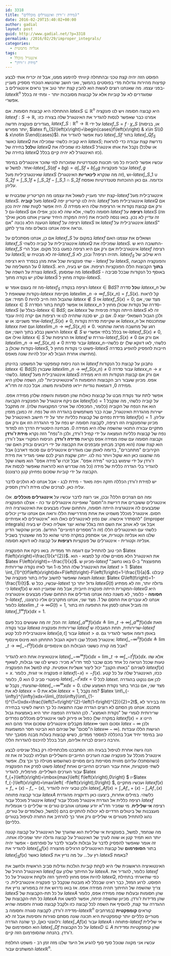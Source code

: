 ```yaml
---
id: 3318
title: "מידת ז'ורדן ואינטגרלים מוכללים)"
date: 2016-02-29T15:40:02+00:00
author: gadial
layout: post
guid: http://www.gadial.net/?p=3318
permalink: /2016/02/29/improper_integrals/
categories:
  - אנליזה מתמטית
tags:
  - אינטגרל מוכלל
  - "מידת ז'ורדן"
---
```

הפוסט הזה יהיה קצת טכני ובהתחלה קיוויתי להימנע ממנו, אבל זה יכריח אותי לבצע קפיצות מהירות וגדולות מדי בפוסטים בהמשך, ואני חושב שהנושא הנוכחי מספיק מעניין בפני עצמו. מה שאנחנו רוצים לעשות הוא להבין קצת יותר טוב איך נראים אינטגרלים ב-$latex \mathbb{R}^{n}$ שמוגדרים לא על קוביות אלא על קבוצות מסובכות יותר - ומתי זה בכלל אפשרי.

ההתחלה היא קבוצות חסומות. אם $latex S\subseteq\mathbb{R}^{n}$ היא קבוצה חסומה ויש לנו פונקציה $latex f:S\to\mathbb{R}$, אמרנו כבר שאפשר לנסות להגדיר את האינטגרל שלה בצורה כזו: מגדירים פונקציה חדשה, $latex f\_{S}:\mathbb{R}^{n}\to\mathbb{R}$ על ידי $latex f\_{S}=f\cdot\chi\_{S}$ (או, בניסוח יותר מפורש, $latex f\_{S}\left(x\right)=\begin{cases}f\left(x\right) & x\in S\\0 & x\notin S\end{cases}$). כעת אפשר להגדיר את $latex \int\_{S}f$ בתור $latex \int\_{Q}f_{S}$ כאשר $latex Q$ היא קוביה כלשהי שמכילה את $latex S$; נדרשת קצת עבודה כדי להראות ש**לכל** בחירה של $latex Q$ כזו שמכילה את $latex S$ נקבל את אותו אינטגרל (או שלכל בחירה של $latex Q$ כזו האינטגרל לא יהיה קיים בכלל).

עכשיו אפשר להוכיח כל מני תכונות סטנדרטיות שמוכרות למי שזוכר אינטגרלים במימד אחד. למשל ש-$latex \int\_{S}\left(af+bg\right)=a\int\_{S}f+b\int_{S}g$ עבור פונקציות $latex f,g$ שאינטגרביליות מעל $latex S$ (זה מה שנקרא **לינאריות** האינטגרל), וש-$latex \int\_{S\_{1}\cup S\_{2}}f=\int\_{S\_{1}}f+\int\_{S\_{2}}f-\int\_{S\_{1}\cap S\_{2}}f$ וכדומה. גם כאן ההוכחות סטנדרטיות ואפסח עליהן.

קצת יותר מעניין לשאול את עצמנו מה הקריטריון שמבטיח ש-$latex f$ אינטגרבילית מעל $latex S$. מעל **קוביה** $latex Q$ היה לנו קריטריון יפה: $latex f$ אינטגרבילית מעל $latex Q$ אם ורק אם קבוצת נקודות אי הרציפות שלה היא ממידה 0. היה אפשר לקוות שזה יהיה נכון גם ל-$latex S$ חסומה כלשהי, אלא שזה לא נכון; אפילו אם $latex f$ **רציפה** על $latex S$ (וזה יהיה המקרה היחיד שיעניין אותנו מכאן ואילך) זה עדיין לא נכון. בואו ננסה להוכיח את הטענה הלא נכונה "אם $latex f$ רציפה על $latex S$ אז $latex f$ אינטגרבילית על $latex S$" ונראה איפה אנחנו נכשלים ומה צריך לתקן.

אם כן, אנחנו מסתכלים על $latex f\_{S}$ במקום על $latex f$ ושואלים את עצמנו האם $latex f\_{S}$ אינטגרבילית על קוביה כלשהי $latex Q$ שמכילה את $latex S$. התשובה היא ש-$latex f\_{S}$ אינטגרבילית אם ורק אם היא רציפה כמעט בכל מקום. אבל הרי $latex f$ רציפה על $latex S$; זה לא מבטיח ש-$latex f\_{S}$ תהיה רציפה? ובכן, לא. $latex f_{S}$ היא שילוב של שתי פונקציות שכל אחת מהן בנפרד היא רציפה - $latex f$ על $latex S$, והפונקציה הקבועה 0 על המשלימה של $latex S$. **בתוך** הקבוצות הללו הפונקציות רציפות. אם יש בעיה, היא נוצרת על השפה של $latex S$, מה שמסומן $latex \mbox{Bd}S$ - באוסף כל הנקודות שבכל סביבה שלהן יש נקודה מתוך $latex S$ ונקודה מחוץ ל-$latex S$.

מה זה בעצם אומר ש-$latex f_{S}$ רציפה בנקודה $latex x\in\mbox{Bd}S$? ש**כל** סדרה $latex x\_{n}$ של נקודות ששואפת ל-$latex x$ מקיימת $latex \lim\_{n\to\infty}f\_{S}\left(x\_{n}\right)=f\_{S}\left(x\right)$. קל לראות שהגבול הזה חייב להיות 0 תמיד: אם $latex x\notin S$ אז $latex f\_{S}\left(x\right)=0$; מצד שני, אם $latex x\in S$ אז אפשר לקחת בתור הסדרה $latex x\_{n}$ סדרה של נקודות שכולן מחוץ ל-$latex S$ (בגלל ש-$latex x\in\mbox{Bd}S$; אם $latex x$ הייתה נקודה פנימית של $latex S$ זה לא היה עובד) ולכן הגבול השמאלי יוצא 0. אם כן, יש סכנה שתהיה לנו אי רציפות אם יקרה אחד משניים: או ש-$latex f\_{S}\left(x\right)\ne0$, או שקיימת סדרת נקודות $latex x\_{n}$ שמתכנסת אל $latex x$ ועם זאת $latex \lim\_{n\to\infty}f\_{S}\left(x\_{n}\right)\ne0$. רגע של מחשבה מראה שהתנאי הראשון נבלע בתוך השני; אם $latex x\notin S$ אז בכלל בלתי אפשרי ש-$latex f\_{S}\left(x\right)\ne0$, ואילו אם $latex x\in S$ אז הרציפות של $latex f$ גוררת ש-$latex f\_{S}\left(x\right)\ne0$ אם ורק אם $latex \lim\_{n\to\infty}f\_{S}\left(x\_{n}\right)\ne0$ עבור סדרת $latex x\_{n}$-ים כלשהי (כלשהי, לאו דווקא של נקודות שכולן ב-$latex S$, פשוט כי נקודות מחוץ ל-$latex S$ חייבות להפסיק להופיע בסדרה מתישהו אחרת הגבול לא יוכל להיות שונה מאפס).

אז הנה ניסוח קומפקטי של המשפט: בהינתן $latex f$ נתבונן על קבוצת כל הנקודות $latex x\in\mbox{Bd}\left(S\right)$ שעבורן $latex \lim\_{n\to\infty}f\_{S}\left(x\_{n}\right)\ne0$ עבור סדרה $latex x\_{n}\to x$ כלשהי. $latex f$ אינטגרבילית מעל $latex S$ אם ורק אם קבוצת הנקודות הזו היא ממידה אפס. מכיוון שעבור רוב הקבוצות החסומות ה"אינטואיטיביות" לנו, השפה שלהן היא ממידה 0, דוגמאות נגדיות ייראו פתולוגיות משהו. אבל ככה זה חדו"א.

אפשר לתת עוד נקודת מבט על קבוצות כאלות שהן חסומות והשפה שלהן ממידה אפס. אם ניקח אינטגרל של הפונקציה הקבועה $latex f\left(x\right)=1$ על קוביה כלשהי, מה שנקבל הוא את הנפח של הקוביה (כלומר, המכפלה של אורכי המקצועות שלה). זה מתקבל ישירות מהגדרת האינטגרל, שבה כבר משתמשים בהגדרה הזו של נפח. זה כמובן מזמין מדידת נפחים של קבוצות כלליות יותר על ידי חישוב האינטגרל של $latex f\left(x\right)=1$ עליהן. מכיוון שהפונקציה הזו רציפה, לקבוצה חסומה יש נפח על פי ההגדרה הזו אם ורק אם מתקיים עבורה התנאי שהשפה שלה היא ממידה 0. מבחינה היסטורית הדרך הזו למדוד נפח של קבוצות כלליות הומצאה על ידי קמיל ז'ורדן, ולכן ה"נפח" הזה נקרא **מידת ז'ורדן** וקבוצה חסומה עם שפה ממידה אפס נקראת **מדידה ז'ורדן**. הניסוח המקורי אצל ז'ורדן הוא קצת שונה (הוא מקרב מבחוץ ומבפנים את הקבוצה על ידי ריבועים ובודק האם שני הקירובים "מתחברים", בדומה לאופן שבו מוגדרים אינטגרלים עם סכומי דארבו) אבל מה שהצגנו כאן הוא שקול ויותר נוח לנו. ייתכן שקצת הציק לכם שאני מגדיר את מידת ז'ורדן על ידי שימוש בביטוי "מידה אפס". אבל זכרו ש"מידה אפס" הוא משהו שקל להגדיר בלי הגדרה כללית של מידה (כל מה שנדרש הוא להראות שאפשר לכסות את הקבוצה על ידי קוביות שסכום נפחיהן קטן כרצוננו).

יש למידת ז'ורדן הכללה חזקה ויפה מאוד - מידת לבג - אבל אנחנו לא הולכים לדבר עליה כאן. לצרכים שלנו מידת ז'ורדן תספיק.

ומה הם הצרכים הללו? ובכן, אני רוצה לדבר עכשיו על **אינטגרלים מוכללים**. אלו אינטגרלים ששוברים את דרישת ה"חסום" שאפיינה אינטגרלים עד כה - אצלנו הפונקציה שמבצעים לה אינטגרציה הייתה חסומה, והתחום שעליו מבצעים את האינטגרציה היה חסום. אינטגרל מוכלל משמיט את אחת מהדרישות הללו ורואה אם אנחנו עדיין יכולים להסתדר איכשהו. שם נפוץ לאינטגרלים כאלו הוא "אינטגרלים לא אמיתיים" (improper integrals) אבל אני לא אוהב את השם הזה בגלל שהוא יוצר אשליה כאילו יש בעיה כלשהי עם האינטגרלים הללו (זה ה"מספרים דמיוניים" החדש). מכיוון שהקשר הדיון שלנו הוא אנליזה וקטורית, אני אסתפק במקרה פרטי שהוא כל מה שאצטרך בשביל אנליזה וקטורית - אינטגרלים של פונקציות **רציפות** על קבוצה לאו דווקא חסומה.

הכי טוב להתחיל עם דוגמה חד ממדית. בואו ניקח את הפונקציה $latex f\left(x\right)=\frac{1}{x^{2}}$. את האינטגרל הלא מסויים שלה קל למצוא - הוא $latex F\left(x\right)=-\frac{1}{x}$. מכיוון ש-$latex f$ "מתפוצצת" ב-0 בואו נחשב את האינטגרל שלה החל מ-1 ועד לאיזו נקודה שרירותית $latex t>1$: $latex \int_{1}^{t}f\left(x\right)dx=F\left(t\right)-F\left(1\right)=1-\frac{1}{a}$. קיבלנו תוצאה שאפשר לחשוב עליה בתור פונקציה של $latex a$: $latex G\left(t\right)=1-\frac{1}{t}$. עכשיו, ככל ש-$latex t$ גדול יותר כך $latex G\left(t\right)$ גדולה יותר, וזה לא מפתיע כי $latex f\left(x\right)$ המקורית הייתה פונקציה חיובית; אבל מה שמעניין הוא ש-$latex G$ היא **חסומה** - כלומר, לא משנה כמה אנחנו מגדילים את התחום שעליו מבצעים אינטגרציה ל-$latex f$, אנחנו לא עוברים את החסם של 1. מצד שני, אנחנו מתקרבים אליו כרצוננו, כלומר $latex \lim\_{t\to\infty}G\left(t\right)=1$, וזה מוביל אותנו לסמן את התופעה הזו בתור $latex \int\_{1}^{\infty}f\left(x\right)dx=1$.

זה הכל; זה מה שעושים בכל פעם: $latex \int\_{a}^{\infty}f\left(x\right)dx\triangleq\lim\_{t\to\infty}\int\_{a}^{\infty}f\left(x\right)dx$ וזאת עבור נקודה $latex a$ שרירותית ופונקציה $latex f$ שרירותית, תחת המגבלה ש-$latex f$ אינטגרבילית לכל קטע $latex \left[a,t\right]$ עבור $latex t>a$. באופן דומה אפשר להגדיר גם אינטגרל מוכלל שבו דווקא הגבול התחתון הוא מינוס אינסוף: $latex \int\_{-\infty}^{a}f\left(x\right)dx\triangleq\lim\_{t\to\infty}\int\_{-t}^{a}f\left(x\right)dx$ אבל מה קורה כששני הגבולות הם אינסופיים?

אינטואיציה אחת היא להגדיר $latex \int\_{-\infty}^{\infty}f\left(x\right)dx=\lim\_{t\to\infty}\int\_{-t}^{t}f\left(x\right)dx$. אלא שזו טעות שככל הנראה כל אחד מכם שכבר למד חדו"א מכיר: כשיש לנו שני גבולות, לשאוף לשניהם "באותו הקצב" יכול ליצור אשליות אופטיות. קחו למשל את הפונקציה $latex f\left(x\right)=x$. זו פונקציה אי זוגית, כלומר $latex f\left(-x\right)=-f\left(x\right)$. ככזו, האינטגרל שלה על כל קטע סימטרי סביב 0 הוא 0, כלומר $latex \int\_{-t}^{t}xdx=0$ לכל $latex t$. לכן אם ננקוט בהגדרה שהצעתי, נקבל ש-$latex \int\_{-\infty}^{\infty}xdx=0$. מצד שני, אם נבחר בתור נקודת האמצע שלנו לא את $latex x=0$ אלא את $latex x=1$, מה נקבל? $latex \int\_{-\infty}^{\infty}xdx=\lim\_{t\to\infty}\int\_{1-t}^{1+t}xdx=\frac{\left(1+t\right)^{2}-\left(1-t\right)^{2}}{2}=2t$, וזה בבירור לא מתכנס. אנחנו מן הסתם לא רוצים הגדרה שבה התוצאה כל כך רגישה לשינוי בבחירה שרירותית לגמרי של "נקודת האמצע". לכן ההגדרה הנפוצה יותר היא באמצעות גבול כפול או פירוק לשני אינטגרלים מוכללים נפרדים (במקרה של $latex f\left(x\right)=x$ היינו מקבלים אינטגרלים שסכום אחד מהם הוא $latex \infty$ וסכום השני $latex -\infty$ ולכן ה"סכום" של שניהם הוא הביטוי חסר המשמעות $latex \infty-\infty$). הגישות הללו עובדות טוב במימד יחיד אבל בהכללה למספר ממדים, כשיש קבוצות בעלות מבנה מסובך יותר והרבה כיוונים לברוח אליהם, חבל בכלל להיכנס להגדרות הללו.

הנה גישה אחרת לטיפול בבעיה הזו: הסתבכנו מלכתחילה רק בגלל שניסינו לבצע אינטגרל מוכלל על פונקציה שבה הערכים החיוביים והשליליים הצליחו לבטל זה את זה (כשהסתכלו עליהם מזווית מסויימת ביום מסויים כשהשמש מטילה כך וכך צל). אפשר פשוט לפרק את הפונקציה $latex f$ לשתי פונקציות, אחת עבור הערכים החיוביים ואחת עבור הערכים השליליים. פורמלית, להגדיר $latex f\_{+}\left(x\right)=\mbox{max}\left\{ f\left(x\right),0\right\} $ ו-$latex f\_{-}\left(x\right)=\max\left\{ -f\left(x\right),0\right\} $, ועכשיו מתקיים $latex f\left(x\right)=f\_{+}\left(x\right)-f\_{-}\left(x\right)$, ולכן טבעי יהיה להגדיר $latex \int\_{A}f\left(x\right)=\int\_{A}f\_{+}\left(x\right)-\int\_{A}f_{-}\left(x\right)$ עבור קבוצה פתוחה $latex A$ כלשהי. במילים אחרות, ביצענו כאן רדוקציה מהגדרת אינטגרל מוכלל עבור $latex f$ רציפה כללית אל הגדרת אינטגרל מוכלל עבור $latex f$ רציפה **אי שלילית**. מי שמכיר חדו"א יודע שאנחנו אוהבים טורים אי שליליים כי אנומליות מעצבנות של ביטולים הדדיים לא יכולות להתקיים בהם (למשל, כשלומדים על טורים, נהוג להתחיל מטורים אי שליליים ורק אחר כך להרחיב את התורה לטיפול בטורים כלליים).

מה שנחמד, למשל, בפונקציות אי שליליות הוא שהערך של האינטגרל על קבוצה קטנה יותר הוא תמיד קטן או שווה לערך של האינטגרל על קבוצה גדולה יותר שמכילה אותה. זה אומר שאפשר להפסיק לדבר על גבולות ולעבור לדבר על סופרמום - אפשר יהיה להגדיר את $latex \int_{A}f\left(x\right)$ בתור **הסופרמום** של קבוצת האינטגרלים הרגילים מהצורה $latex \int_{S}f\left(x\right)$ כאשר $latex S$ רץ על&#8230; על מה נריץ את $latex S$ באמת?

האינטואיציה הראשונית שלי היא לקחת קוביות הולכות וגדלות סביב הראשית ולחשב את האינטגרל הרגיל של $latex f$ על החיתוך שלהן עם $latex A$. כלומר, להגדיר את $latex f$ להיות אפס מחוץ לחיתוך הזה ולקחת אינטגרל על כל $latex Q$, כפי שתיארתי בתחילת הפוסט. לרוע המזל, כבר ראינו שבכלל לא מובטח שנקבל כך פונקציה אינטגרבילית. כי צריך שהשפה של החיתוך תהיה ממידה אפס. אז בואו נדרוש את זה במפורש: נריץ את $latex S$ על כל תת-הקבוצות של $latex A$ שהן חסומות ובעלות שפה ממידה אפס, כלומר כל תת-הקבוצות של $latex A$ שהן מדידות ז'ורדן. מכיוון שהשפה זניחה, אפשר לפשט את ההגדרה עוד קצת, להוסיף את השפה לכל קבוצה כזו ולקבל קבוצה סגורה וחסומה שהיא מדידה ז'ורדן. לקבוצה סגורה וחסומה ב-$latex \mathbb{R}^{n}$ קוראים **קומפקטית** (במרחבים מטריים כלליים יותר קומפקטיות היא תכונה שונה מסתם סגירות וחסימות אבל זה לא רלוונטי כאן), כך שהנה הגדרה: $latex \int\_{A}f\left(x\right)$ עבור $latex A$ פתוחה ו-$latex f$ אי שלילית הוא הסופרמום של $latex \int\_{D}f$ על כל הקבוצות $latex D\subseteq A$ שהן קומפקטיות ומדידות ז'ורדן. בהנחה שהסופרמום הזה קיים.

עכשיו אני מקווה שנוכל סוף סוף להגיע אל היעד שלנו מזה זמן רב - משפט החלפת המשתנים עבור $latex \mathbb{R}^{n}$.